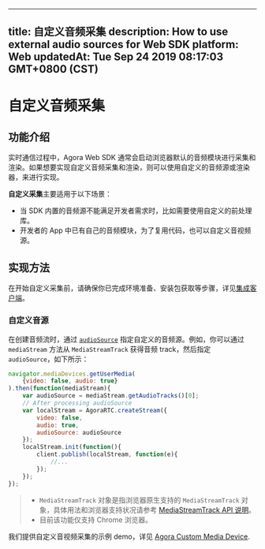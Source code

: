 
---
title: 自定义音频采集
description: How to use external audio sources for Web SDK
platform: Web
updatedAt: Tue Sep 24 2019 08:17:03 GMT+0800 (CST)
---
# 自定义音频采集
## 功能介绍

实时通信过程中，Agora Web SDK 通常会启动浏览器默认的音频模块进行采集和渲染。如果想要实现自定义音频采集和渲染，则可以使用自定义的音频源或渲染器，来进行实现。

**自定义采集**主要适用于以下场景：

- 当 SDK 内置的音频源不能满足开发者需求时，比如需要使用自定义的前处理库。
- 开发者的 App 中已有自己的音频模块，为了复用代码，也可以自定义音视频源。

## 实现方法

在开始自定义采集前，请确保你已完成环境准备、安装包获取等步骤，详见[集成客户端](../../cn/Voice/web_prepare.md)。

### 自定义音源

在创建音频流时，通过  [`audioSource`](https://docs.agora.io/cn/Voice/API%20Reference/web/interfaces/agorartc.streamspec.html#audiosource) 指定自定义的音频源。例如，你可以通过 `mediaStream` 方法从 `MediaStreamTrack` 获得音频 track，然后指定 `audioSource`，如下所示：

```javascript
navigator.mediaDevices.getUserMedia(
    {video: false, audio: true}
).then(function(mediaStream){
    var audioSource = mediaStream.getAudioTracks()[0];
    // After processing audioSource
    var localStream = AgoraRTC.createStream({
        video: false,
        audio: true,
        audioSource: audioSource
    });
    localStream.init(function(){
        client.publish(localStream, function(e){
            //...
        });
    });
});
```

> - `MediaStreamTrack` 对象是指浏览器原生支持的 `MediaStreamTrack` 对象，具体用法和浏览器支持状况请参考 [MediaStreamTrack API 说明](https://developer.mozilla.org/en-US/docs/Web/API/MediaStreamTrack)。
> - 目前该功能仅支持 Chrome 浏览器。

我们提供自定义音视频采集的示例 demo，详见  [Agora Custom Media Device](https://github.com/AgoraIO/Advanced-Video/tree/master/Custom-Media-Device/Agora-Custom-VideoSource-Web).
